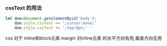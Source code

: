 ### cssText 的用法
```js
let dom=document.getelementByid('body');
    dom.style.cssText += ';cursor:move;'
    dom.style.cssText += ';top:0px;'
```

css 对于 inline和block元素
margin 对inline元素 的水平方向有用,垂直方向无用